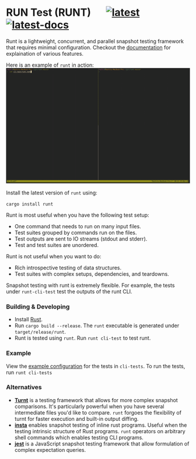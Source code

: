# RUN Test (RUNT) &emsp; [![latest]][crate] [![latest-docs]][docs]

Runt is a lightweight, concurrent, and parallel snapshot testing framework
that requires minimal configuration.
Checkout the [documentation][docs] for explaination of various features.

Here is an example of `runt` in action:
![](static/runt.gif)

Install the latest version of `runt` using:
```
cargo install runt
```

Runt is most useful when you have the following test setup:
- One command that needs to run on many input files.
- Test suites grouped by commands run on the files.
- Test outputs are sent to IO streams (stdout and stderr).
- Test and test suites are unordered.

Runt is not useful when you want to do:
- Rich introspective testing of data structures.
- Test suites with complex setups, dependencies, and teardowns.

Snapshot testing with runt is extremely flexible. For example, the tests
under `runt-cli-test` test the outputs of the runt CLI.

### Building & Developing

- Install [Rust][].
- Run `cargo build --release`. The `runt` executable is generated
  under `target/release/runt`.
- Runt is tested using `runt`. Run `runt cli-test` to test runt.

### Example

View the [example configuration][conf] for the tests in `cli-tests`.
To run the tests, run `runt cli-tests`

### Alternatives

- **[Turnt][]** is a testing framework that allows for more
  complex snapshot comparisons. It's particularly powerful when you have
  several intermediate files you'd like to compare. `runt` forgoes the
  flexibility of turnt for faster execution and built-in output diffing.
- **[insta][]** enables snapshot testing of inline rust programs. Useful when
  the testing intrinsic structure of Rust programs. `runt` operators on
  arbitrary shell commands which enables testing CLI programs.
- **[jest][]** is a JavaScript snapshot testing framework that allow
  formulation of complex expectation queries.

[rust]: https://www.rust-lang.org/tools/install
[turnt]: https://github.com/cucapra/turnt
[insta]: https://docs.rs/insta/0.15.0/insta/
[jest]: https://jestjs.io/
[latest-docs]: https://docs.rs/runt/badge.svg
[docs]: https://docs.rs/runt/0.3.1/runt/
[latest]: https://img.shields.io/crates/v/runt.svg
[crate]: https://crates.io/crates/runt
[conf]: https://github.com/rachitnigam/runt/blob/master/cli-test/runt.toml
